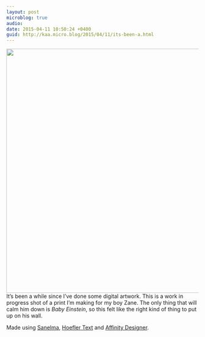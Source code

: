 ```yaml
---
layout: post
microblog: true
audio: 
date: 2015-04-11 10:50:24 +0400
guid: http://kaa.micro.blog/2015/04/11/its-been-a.html
---
```

<img src="https://micro.kaa.bz/uploads/2018/6a5515134c.jpg" alt="" width="640" height="640" class="alignnone size-full wp-image-275" /> It’s been a while since I’ve done some digital artwork. This is a work in progress shot of a print I’m making for my boy Zane. The only thing that will calm him down is <em>Baby Einstein</em>, so this felt like the right kind of thing to put up on his wall.

Made using <a href="http://www.myfonts.com/fonts/mika-melvas/sanelma/">Sanelma</a>, <a href="http://www.typography.com/fonts/hoefler-text/overview/">Hoefler Text</a> and <a href="https://affinity.serif.com/en-gb/">Affinity Designer</a>.
